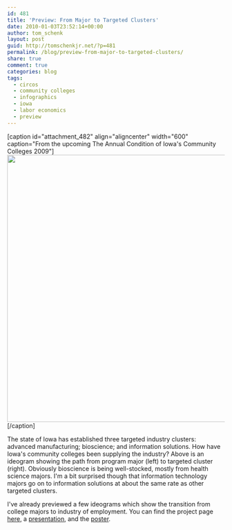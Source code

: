 ```yaml
---
id: 481
title: 'Preview: From Major to Targeted Clusters'
date: 2010-01-03T23:52:14+00:00
author: tom_schenk
layout: post
guid: http://tomschenkjr.net/?p=481
permalink: /blog/preview-from-major-to-targeted-clusters/
share: true
comment: true
categories: blog 
tags:
  - circos
  - community colleges
  - infographics
  - iowa
  - labor economics
  - preview
---
```

[caption id="attachment_482" align="aligncenter" width="600" caption="From the upcoming The Annual Condition of Iowa&#39;s Community Colleges 2009"]<a href="http://tomschenkjr.net/wordpress/wp-content/uploads/2010/01/career-cluster-transitions-targeted-industries.png"><img class="size-full wp-image-482" title="Career Cluster Transitions - Targeted Industries" src="http://tomschenkjr.net/wordpress/wp-content/uploads/2010/01/career-cluster-transitions-targeted-industries.png" alt="" width="600" height="617" /></a>[/caption]

The state of Iowa has established three targeted industry clusters: advanced manufacturing; bioscience; and information solutions. How have Iowa's community colleges been supplying the industry? Above is an ideogram showing the path from program major (left) to targeted cluster (right). Obviously bioscience is being well-stocked, mostly from health science majors. I'm a bit surprised though that information technology majors go on to information solutions at about the same rate as other targeted clusters.

I've already previewed a few ideograms which show the transition from college majors to industry of employment. You can find the project page <a href="http://tomschenkjr.net/research/visualizing-transitions-from-education-to-industries/">here</a>, a <a href="http://tomschenkjr.net/2009/11/25/visualizing-transitions-into-the-workforce-presentation/">presentation</a>, and the <a href="http://tomschenkjr.net/2009/10/21/visualizing-transitions-into-the-workforce/">poster</a>.